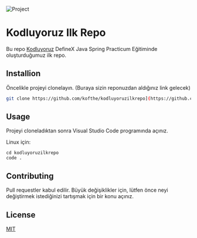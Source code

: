![Project](https://raw.githubusercontent.com/paulmelnikow/zsh-startup-timer/3923c60fc66d4223ccf063d169ccf2ff167b1270/cat.png)

# Kodluyoruz Ilk Repo

Bu repo [Kodluyoruz](https://www.kodluyoruz.org) DefineX Java Spring Practicum Eğitiminde oluşturduğumuz ilk repo.


## Installion

Öncelikle projeyi clonelayın. (Buraya sizin reponuzdan aldığınız link gelecek)

```bash
git clone https://github.com/kofthe/kodluyoruzilkrepo](https://github.com/kofthe/kodluyoruzilkrepo
```

## Usage

Projeyi cloneladıktan sonra Visual Studio Code programında açınız.

Linux için:

```linux
cd kodluyoruzilkrepo
code .
```

## Contributing

Pull requestler kabul edilir. Büyük değişiklikler için, lütfen önce neyi değiştirmek istediğinizi tartışmak için bir konu açınız.

## License

[MIT](https://choosealicense.com/licenses/mit/)